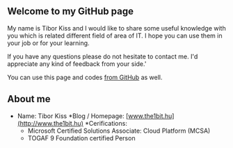 ## Welcome to my GitHub page

My name is Tibor Kiss and I would like to share some useful knowledge with you which is related different field of area of IT. I hope you can use them in your job or for your learning.

If you have any questions please do not hesitate to contact me. I'd appreciate any kind of feedback from your side.'

You can use this page and codes [from GitHub](https://github.com/the1bit/playground/master/README.md) as well.

## About me
* Name: Tibor Kiss
*Blog / Homepage: [www.the1bit.hu](http://www.the1bit.hu)
*Cerifications:
	* Microsoft Certified Solutions Associate: Cloud Platform (MCSA)
	* TOGAF 9 Foundation certified Person

